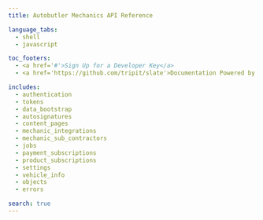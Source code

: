 ```yaml
---
title: Autobutler Mechanics API Reference

language_tabs:
  - shell
  - javascript

toc_footers:
  - <a href='#'>Sign Up for a Developer Key</a>
  - <a href='https://github.com/tripit/slate'>Documentation Powered by Slate</a>

includes:
  - authentication
  - tokens
  - data_bootstrap
  - autosignatures
  - content_pages
  - mechanic_integrations
  - mechanic_sub_contractors
  - jobs
  - payment_subscriptions
  - product_subscriptions
  - settings
  - vehicle_info
  - objects
  - errors

search: true
---
```

